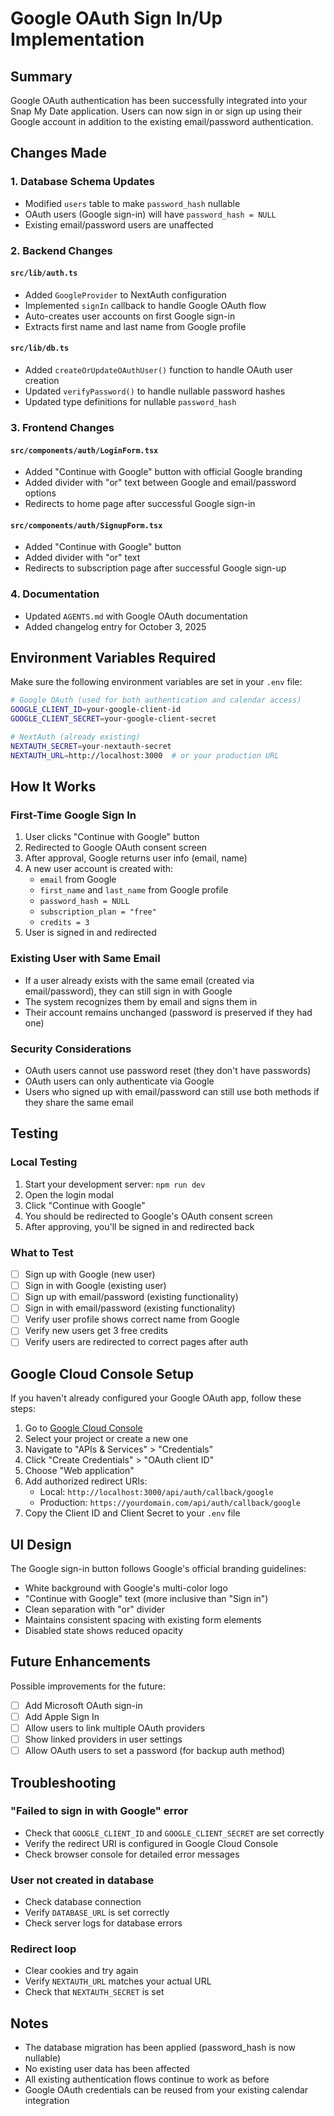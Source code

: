# Google OAuth Sign In/Up Implementation

## Summary

Google OAuth authentication has been successfully integrated into your Snap My Date application. Users can now sign in or sign up using their Google account in addition to the existing email/password authentication.

## Changes Made

### 1. Database Schema Updates

- Modified `users` table to make `password_hash` nullable
- OAuth users (Google sign-in) will have `password_hash = NULL`
- Existing email/password users are unaffected

### 2. Backend Changes

#### `src/lib/auth.ts`

- Added `GoogleProvider` to NextAuth configuration
- Implemented `signIn` callback to handle Google OAuth flow
- Auto-creates user accounts on first Google sign-in
- Extracts first name and last name from Google profile

#### `src/lib/db.ts`

- Added `createOrUpdateOAuthUser()` function to handle OAuth user creation
- Updated `verifyPassword()` to handle nullable password hashes
- Updated type definitions for nullable `password_hash`

### 3. Frontend Changes

#### `src/components/auth/LoginForm.tsx`

- Added "Continue with Google" button with official Google branding
- Added divider with "or" text between Google and email/password options
- Redirects to home page after successful Google sign-in

#### `src/components/auth/SignupForm.tsx`

- Added "Continue with Google" button
- Added divider with "or" text
- Redirects to subscription page after successful Google sign-up

### 4. Documentation

- Updated `AGENTS.md` with Google OAuth documentation
- Added changelog entry for October 3, 2025

## Environment Variables Required

Make sure the following environment variables are set in your `.env` file:

```bash
# Google OAuth (used for both authentication and calendar access)
GOOGLE_CLIENT_ID=your-google-client-id
GOOGLE_CLIENT_SECRET=your-google-client-secret

# NextAuth (already existing)
NEXTAUTH_SECRET=your-nextauth-secret
NEXTAUTH_URL=http://localhost:3000  # or your production URL
```

## How It Works

### First-Time Google Sign In

1. User clicks "Continue with Google" button
2. Redirected to Google OAuth consent screen
3. After approval, Google returns user info (email, name)
4. A new user account is created with:
   - `email` from Google
   - `first_name` and `last_name` from Google profile
   - `password_hash = NULL`
   - `subscription_plan = "free"`
   - `credits = 3`
5. User is signed in and redirected

### Existing User with Same Email

- If a user already exists with the same email (created via email/password), they can still sign in with Google
- The system recognizes them by email and signs them in
- Their account remains unchanged (password is preserved if they had one)

### Security Considerations

- OAuth users cannot use password reset (they don't have passwords)
- OAuth users can only authenticate via Google
- Users who signed up with email/password can still use both methods if they share the same email

## Testing

### Local Testing

1. Start your development server: `npm run dev`
2. Open the login modal
3. Click "Continue with Google"
4. You should be redirected to Google's OAuth consent screen
5. After approving, you'll be signed in and redirected back

### What to Test

- [ ] Sign up with Google (new user)
- [ ] Sign in with Google (existing user)
- [ ] Sign up with email/password (existing functionality)
- [ ] Sign in with email/password (existing functionality)
- [ ] Verify user profile shows correct name from Google
- [ ] Verify new users get 3 free credits
- [ ] Verify users are redirected to correct pages after auth

## Google Cloud Console Setup

If you haven't already configured your Google OAuth app, follow these steps:

1. Go to [Google Cloud Console](https://console.cloud.google.com/)
2. Select your project or create a new one
3. Navigate to "APIs & Services" > "Credentials"
4. Click "Create Credentials" > "OAuth client ID"
5. Choose "Web application"
6. Add authorized redirect URIs:
   - Local: `http://localhost:3000/api/auth/callback/google`
   - Production: `https://yourdomain.com/api/auth/callback/google`
7. Copy the Client ID and Client Secret to your `.env` file

## UI Design

The Google sign-in button follows Google's official branding guidelines:

- White background with Google's multi-color logo
- "Continue with Google" text (more inclusive than "Sign in")
- Clean separation with "or" divider
- Maintains consistent spacing with existing form elements
- Disabled state shows reduced opacity

## Future Enhancements

Possible improvements for the future:

- [ ] Add Microsoft OAuth sign-in
- [ ] Add Apple Sign In
- [ ] Allow users to link multiple OAuth providers
- [ ] Show linked providers in user settings
- [ ] Allow OAuth users to set a password (for backup auth method)

## Troubleshooting

### "Failed to sign in with Google" error

- Check that `GOOGLE_CLIENT_ID` and `GOOGLE_CLIENT_SECRET` are set correctly
- Verify the redirect URI is configured in Google Cloud Console
- Check browser console for detailed error messages

### User not created in database

- Check database connection
- Verify `DATABASE_URL` is set correctly
- Check server logs for database errors

### Redirect loop

- Clear cookies and try again
- Verify `NEXTAUTH_URL` matches your actual URL
- Check that `NEXTAUTH_SECRET` is set

## Notes

- The database migration has been applied (password_hash is now nullable)
- No existing user data has been affected
- All existing authentication flows continue to work as before
- Google OAuth credentials can be reused from your existing calendar integration
